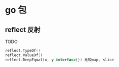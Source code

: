 # go 包

## reflect 反射

TODO

```go
reflect.TypeOf()  
reflect.ValueOf()  
reflect.DeepEqual(x, y interface{}) 比较map, slice  
```
